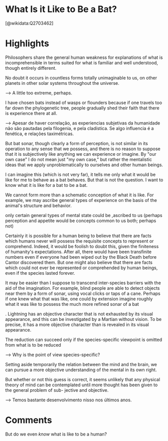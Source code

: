 
What Is it Like to Be a Bat?
============================
  
  [@wikidata:Q2703462]  

# Highlights

Philosophers share the general human weakness for explanations of what is incomprehensible in terms suited for what is familiar and well understood, though entirely different. 

No doubt it occurs in countless forms totally unimaginable to us, on other planets in other solar systems throughout the universe.

--> A little too extreme, perhaps.

I have chosen bats instead of wasps or flounders because if one travels too far down the phylogenetic tree, people gradually shed their faith that there is experience there at all.

--> Apesar de haver correlação, as experiencias subjetivas da humanidade não são pautadas pela filogenia, e pela cladística. Se algo influencia é a fenética, e relações taximétricas. 

But bat sonar, though clearly a form of perception, is not similar in its operation to any sense that we possess, and there is no reason to suppose that it is subjectively like anything we can experience or imagine.  By "our own case" I do not mean just "my own case," but rather the mentalistic ideas that we apply unproblematically to ourselves and other human beings.


I can imagine this (which is not very far), it tells me only what it would be like for me to behave as a bat behaves. But that is not the question. I want to know what it is like for a bat to be a bat.

We cannot form more than a schematic conception of what it is like. For example, we may ascribe general types of experience on the basis of the animal's structure and behavior.

only certain general types of mental state could be ,ascribed to us (perhaps perception and appetite would be concepts common to us both; perhaps not)

Certainly it is possible for a human being to believe that there are facts which humans never will possess the requisite concepts to represent or comprehend. Indeed, it would be foolish to doubt this, given the finiteness of humanity's expectations. After all, there would have been transfinite numbers even if everyone had been wiped out by the Black Death before Cantor discovered them. But one might also believe that there are facts which could not ever be represented or comprehended by human beings, even if the species lasted forever.

It may be easier than I suppose to transcend inter-species barriers with the
aid of the imagination. For example, blind people are able to detect objects near them by a form of sonar, using vocal clicks or taps of a cane. Perhaps if one knew what that was like, one could by extension imagine roughly what it was like to possess the much more refined sonar of a bat

. Lightning has an objective character that is not exhausted by its visual appearance, and this can be investigated by a Martian without vision. To be precise, it has a more objective character than is revealed in its visual appearance. 

The reduction can succeed only if the species-specific viewpoint is omitted from what is to be reduced

--> Why is the point of view species-specific?

Setting aside temporarily the relation between the mind and the brain, we can pursue a more objective understanding of the mental in its own right.

But whether or not this guess is correct, it seems unlikely that any physical theory of mind can be contemplated until more thought has been given to the general problem of sub- jective and objective. 

--> Temos bastante desenvolvimento nisso nos últimos anos.



# Comments
But do we even _know_ what is like to be a human?